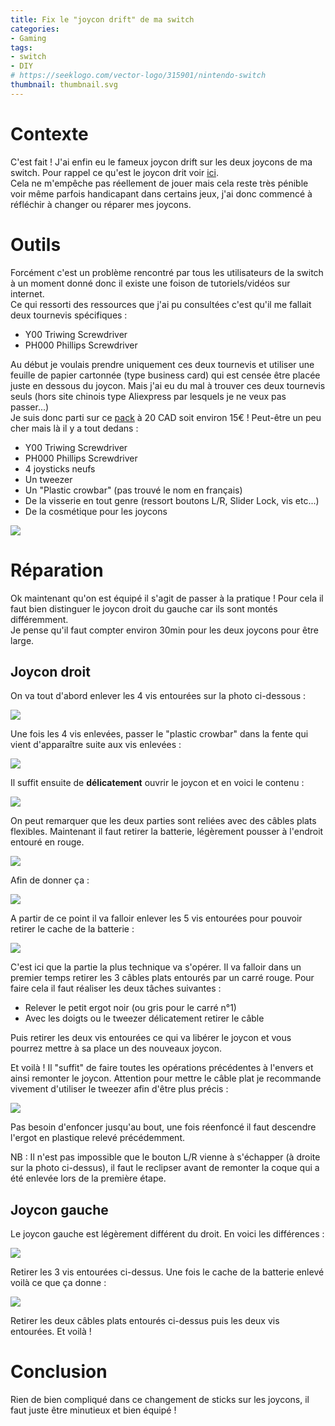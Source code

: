 ```yaml
---
title: Fix le "joycon drift" de ma switch
categories:
- Gaming
tags:
- switch
- DIY
# https://seeklogo.com/vector-logo/315901/nintendo-switch
thumbnail: thumbnail.svg
---
```


# Contexte

C'est fait ! J'ai enfin eu le fameux joycon drift sur les deux joycons de ma switch. Pour rappel ce qu'est le joycon drit voir [ici](https://www.pocket-lint.com/fr-fr/jeux-video/actualites/nintendo/148751-comment-reparer-nintendo-switch-joy-con-drift).  
Cela ne m'empêche pas réellement de jouer mais cela reste très pénible voir même parfois handicapant dans certains jeux, j'ai donc commencé à réfléchir à changer ou réparer mes joycons.

# Outils

Forcément c'est un problème rencontré par tous les utilisateurs de la switch à un moment donné donc il existe une foison de tutoriels/vidéos sur internet.  
Ce qui ressorti des ressources que j'ai pu consultées c'est qu'il me fallait deux tournevis spécifiques :
- Y00 Triwing Screwdriver
- PH000 Phillips Screwdriver

Au début je voulais prendre uniquement ces deux tournevis et utiliser une feuille de papier cartonnée (type business card) qui est censée être placée juste en dessous du joycon. Mais j'ai eu du mal à trouver ces deux tournevis seuls (hors site chinois type Aliexpress par lesquels je ne veux pas passer...)  
Je suis donc parti sur ce [pack](https://www.amazon.ca/gp/product/B08CS7DS5V/ref=ppx_yo_dt_b_asin_title_o00_s00?ie=UTF8&psc=1) à 20 CAD soit environ 15€ ! Peut-être un peu cher mais là il y a tout dedans :
- Y00 Triwing Screwdriver
- PH000 Phillips Screwdriver
- 4 joysticks neufs
- Un tweezer
- Un "Plastic crowbar" (pas trouvé le nom en français)
- De la visserie en tout genre (ressort boutons L/R, Slider Lock, vis etc...)
- De la cosmétique pour les joycons

![](./full_box.jpg)

# Réparation

Ok maintenant qu'on est équipé il s'agit de passer à la pratique ! Pour cela il faut bien distinguer le joycon droit du gauche car ils sont montés différemment.  
Je pense qu'il faut compter environ 30min pour les deux joycons pour être large.

## Joycon droit

On va tout d'abord enlever les 4 vis entourées sur la photo ci-dessous :  

![](./first_screw.jpg)

Une fois les 4 vis enlevées, passer le "plastic crowbar" dans la fente qui vient d'apparaître suite aux vis enlevées :

![](./unplug.jpg)

Il suffit ensuite de **délicatement** ouvrir le joycon et en voici le contenu :  

![](./fisrt_open.jpg)

On peut remarquer que les deux parties sont reliées avec des câbles plats flexibles. Maintenant il faut retirer la batterie, légèrement pousser à l'endroit entouré en rouge.

![](./remove_battery.jpg)

Afin de donner ça :

![](./without_battery.jpg)

A partir de ce point il va falloir enlever les 5 vis entourées pour pouvoir retirer le cache de la batterie :

![](./without_battery_cache.jpg)

C'est ici que la partie la plus technique va s'opérer. Il va falloir dans un premier temps retirer les 3 câbles plats entourés par un carré rouge. Pour faire cela il faut réaliser les deux tâches suivantes :
- Relever le petit ergot noir (ou gris pour le carré n°1)
- Avec les doigts ou le tweezer délicatement retirer le câble

Puis retirer les deux vis entourées ce qui va libérer le joycon et vous pourrez mettre à sa place un des nouveaux joycon.  

Et voilà ! Il "suffit" de faire toutes les opérations précédentes à l'envers et ainsi remonter le joycon. Attention pour mettre le câble plat je recommande vivement d'utiliser le tweezer afin d'être plus précis :

![](./tweezer_ex.jpg)

Pas besoin d'enfoncer jusqu'au bout, une fois réenfoncé il faut descendre l'ergot en plastique relevé précédemment.

NB : Il n'est pas impossible que le bouton L/R vienne à s'échapper (à droite sur la photo ci-dessus), il faut le reclipser avant de remonter la coque qui a été enlevée lors de la première étape.

## Joycon gauche

Le joycon gauche est légèrement différent du droit. En voici les différences :

![](./left_joycon.jpg)

Retirer les 3 vis entourées ci-dessus. Une fois le cache de la batterie enlevé voilà ce que ça donne :

![](left_joycon_explode.jpg)

Retirer les deux câbles plats entourés ci-dessus puis les deux vis entourées. Et voilà !

# Conclusion

Rien de bien compliqué dans ce changement de sticks sur les joycons, il faut juste être minutieux et bien équipé ! 